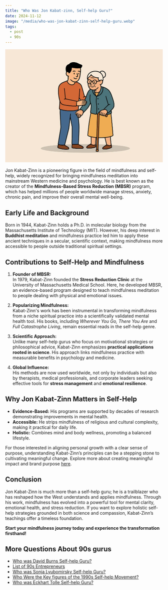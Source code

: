 ```yaml
---
title: "Who Was Jon Kabat-zinn, Self-help Guru?"
date: 2024-11-12
image: "/media/who-was-jon-kabat-zinn-self-help-guru.webp"
tags:
  - post
  - 90s
---
```


![Who Was Jon Kabat-zinn, Self-help Guru?](/media/who-was-jon-kabat-zinn-self-help-guru.webp)

Jon Kabat-Zinn is a pioneering figure in the field of mindfulness and self-help, widely recognized for bringing mindfulness meditation into mainstream Western medicine and psychology. He is best known as the creator of the **Mindfulness-Based Stress Reduction (MBSR)** program, which has helped millions of people worldwide manage stress, anxiety, chronic pain, and improve their overall mental well-being.

## Early Life and Background

Born in 1944, Kabat-Zinn holds a Ph.D. in molecular biology from the Massachusetts Institute of Technology (MIT). However, his deep interest in **Buddhist meditation** and mindfulness practice led him to apply these ancient techniques in a secular, scientific context, making mindfulness more accessible to people outside traditional spiritual settings.

## Contributions to Self-Help and Mindfulness

1. **Founder of MBSR:**  
   In 1979, Kabat-Zinn founded the **Stress Reduction Clinic** at the University of Massachusetts Medical School. Here, he developed MBSR, an evidence-based program designed to teach mindfulness meditation to people dealing with physical and emotional issues.

2. **Popularizing Mindfulness:**  
   Kabat-Zinn's work has been instrumental in transforming mindfulness from a niche spiritual practice into a scientifically validated mental health tool. His books, including *Wherever You Go, There You Are* and *Full Catastrophe Living*, remain essential reads in the self-help genre.

3. **Scientific Approach:**  
   Unlike many self-help gurus who focus on motivational strategies or philosophical advice, Kabat-Zinn emphasizes **practical applications rooted in science**. His approach links mindfulness practice with measurable benefits in psychology and medicine.

4. **Global Influence:**  
   His methods are now used worldwide, not only by individuals but also by therapists, medical professionals, and corporate leaders seeking effective tools for **stress management** and **emotional resilience**.

## Why Jon Kabat-Zinn Matters in Self-Help

- **Evidence-Based:** His programs are supported by decades of research demonstrating improvements in mental health.
- **Accessible:** He strips mindfulness of religious and cultural complexity, making it practical for daily life.
- **Holistic:** Combines mind and body wellness, promoting a balanced lifestyle.

For those interested in aligning personal growth with a clear sense of purpose, understanding Kabat-Zinn’s principles can be a stepping stone to cultivating meaningful change. Explore more about creating meaningful impact and brand purpose [here](https://supertotallyawesome.com/posts/brand-purpose).

## Conclusion

Jon Kabat-Zinn is much more than a self-help guru; he is a trailblazer who has reshaped how the West understands and applies mindfulness. Through his work, mindfulness has evolved into a powerful tool for mental clarity, emotional health, and stress reduction. If you want to explore holistic self-help strategies grounded in both science and compassion, Kabat-Zinn’s teachings offer a timeless foundation.

**Start your mindfulness journey today and experience the transformation firsthand!**

## More Questions About 90s gurus

- [Who was David Burns Self-help Guru?](/posts/who-was-david-burns-self-help-guru)
- [List of 90s Entrepreneurs](/posts/list-of-90s-entrepreneurs)
- [Who was Sonja Lyubomirsky Self-help Guru?](/posts/who-was-sonja-lyubomirsky-self-help-guru)
- [Who Were the Key figures of the 1990s Self-help Movement?](/posts/who-were-the-key-figures-of-the-1990s-self-help-mo)
- [Who was Eckhart Tolle Self-help Guru?](/posts/who-was-eckhart-tolle-self-help-guru)
